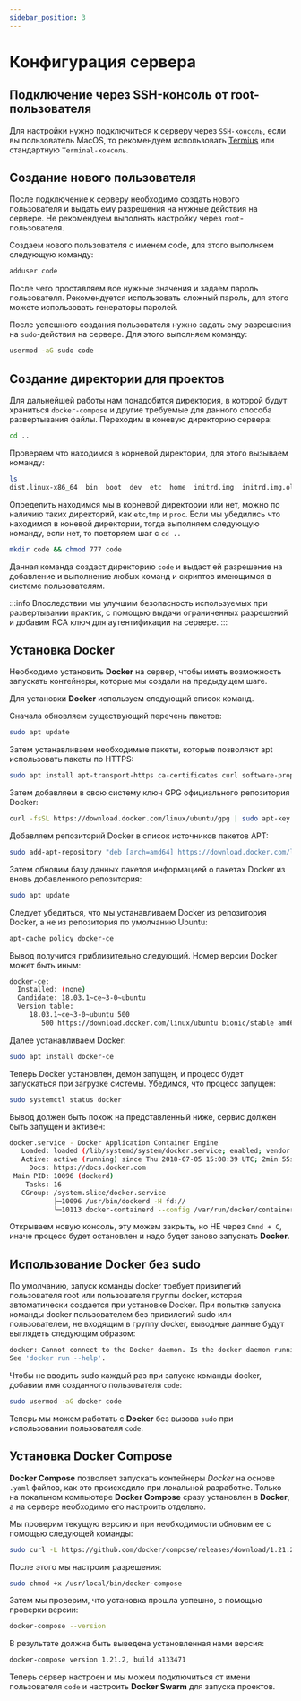 ```yaml
---
sidebar_position: 3
---
```


# Конфигурация сервера

## Подключение через SSH-консоль от root-пользователя

Для настройки нужно подключиться к серверу через `SSH-консоль`, если вы пользователь MacOS, то рекомендуем использовать [Termius](https://termius.com/) или стандартную `Terminal-консоль`.

## Создание нового пользователя

После подключение к серверу необходимо создать нового пользователя и выдать ему разрешения на нужные действия на сервере. Не рекомендуем выполнять настройку через `root`-пользователя.

Создаем нового пользователя с именем code, для этого выполняем следующую команду:

```bash
adduser code
```

После чего проставляем все нужные значения и задаем пароль пользователя. Рекомендуется использовать сложный пароль, для этого можете использовать генераторы паролей.

После успешного создания пользователя нужно задать ему разрешения на `sudo`-действия на сервере. Для этого выполняем команду:

```bash
usermod -aG sudo code
```

## Создание директории для проектов

Для дальнейшей работы нам понадобится директория, в которой будут храниться `docker-compose` и другие требуемые для данного способа развертывания файлы. Переходим в коневую директорию сервера:

```bash
cd ..
```

Проверяем что находимся в корневой директории, для этого вызываем команду:

```bash
ls
dist.linux-x86_64  bin  boot  dev  etc  home  initrd.img  initrd.img.old  lib  lib64  lost+found  media  mnt  opt  proc  root  run  sbin  snap  srv  sys  tmp  usr  var  vmlinuz  vmlinuz.old
```

Определить находимся мы в корневой директории или нет, можно по наличию таких директорий, как `etc`,`tmp` и `proc`. Если мы убедились что находимся в коневой директории, тогда выполняем следующую команду, если нет, то повторяем шаг с `cd ..`

```bash
mkdir code && chmod 777 code
```

Данная команда создаст директорию `code` и выдаст ей разрешение на добавление и выполнение любых команд и скриптов имеющимся в системе пользователям.

:::info
Впоследствии мы улучшим безопасность используемых при развертывании практик, с помощью выдачи ограниченных разрешений и добавим RCA ключ для аутентификации на сервере.
:::

## Установка Docker

Необходимо установить **Docker** на сервер, чтобы иметь возможность запускать контейнеры, которые мы создали на предыдущем шаге.

Для установки **Docker** используем следующий список команд.

Сначала обновляем существующий перечень пакетов:

```bash
sudo apt update
```

Затем устанавливаем необходимые пакеты, которые позволяют apt использовать пакеты по HTTPS:

```bash
sudo apt install apt-transport-https ca-certificates curl software-properties-common
```

Затем добавляем в свою систему ключ GPG официального репозитория Docker:

```bash
curl -fsSL https://download.docker.com/linux/ubuntu/gpg | sudo apt-key add -
```

Добавляем репозиторий Docker в список источников пакетов APT:

```bash
sudo add-apt-repository "deb [arch=amd64] https://download.docker.com/linux/ubuntu bionic stable"
```

Затем обновим базу данных пакетов информацией о пакетах Docker из вновь добавленного репозитория:

```bash
sudo apt update
```

Следует убедиться, что мы устанавливаем Docker из репозитория Docker, а не из репозитория по умолчанию Ubuntu:

```bash
apt-cache policy docker-ce
```

Вывод получится приблизительно следующий. Номер версии Docker может быть иным:

```bash
docker-ce:
  Installed: (none)
  Candidate: 18.03.1~ce~3-0~ubuntu
  Version table:
     18.03.1~ce~3-0~ubuntu 500
        500 https://download.docker.com/linux/ubuntu bionic/stable amd64 Packages
```

Далее устанавливаем Docker:

```bash
sudo apt install docker-ce
```

Теперь Docker установлен, демон запущен, и процесс будет запускаться при загрузке системы. Убедимся, что процесс запущен:

```bash
sudo systemctl status docker
```

Вывод должен быть похож на представленный ниже, сервис должен быть запущен и активен:

```bash
docker.service - Docker Application Container Engine
   Loaded: loaded (/lib/systemd/system/docker.service; enabled; vendor preset: enabled)
   Active: active (running) since Thu 2018-07-05 15:08:39 UTC; 2min 55s ago
     Docs: https://docs.docker.com
 Main PID: 10096 (dockerd)
    Tasks: 16
   CGroup: /system.slice/docker.service
           ├─10096 /usr/bin/dockerd -H fd://
           └─10113 docker-containerd --config /var/run/docker/containerd/containerd.toml
```

Открываем новую консоль, эту можем закрыть, но НЕ через `Cmnd + C`, иначе процесс будет остановлен и надо будет заново запускать **Docker**.

## Использование Docker без sudo

По умолчанию, запуск команды docker требует привилегий пользователя root или пользователя группы docker, которая автоматически создается при установке Docker. При попытке запуска команды docker пользователем без привилегий sudo или пользователем, не входящим в группу docker, выводные данные будут выглядеть следующим образом:

```bash
docker: Cannot connect to the Docker daemon. Is the docker daemon running on this host?.
See 'docker run --help'.
```

Чтобы не вводить sudo каждый раз при запуске команды docker, добавим имя созданного пользователя `code`:

```bash
sudo usermod -aG docker code
```

Теперь мы можем работать с **Docker** без вызова `sudo` при использовании пользователя `code`.

## Установка Docker Compose

**Docker Compose** позволяет запускать контейнеры _Docker_ на основе `.yaml` файлов, как это происходило при локальной разработке. Только на локальном компьютере **Docker Compose** сразу установлен в **Docker**, а на сервере необходимо его настроить отдельно.

Мы проверим текущую версию и при необходимости обновим ее с помощью следующей команды:

```bash
sudo curl -L https://github.com/docker/compose/releases/download/1.21.2/docker-compose-`uname -s`-`uname -m` -o /usr/local/bin/docker-compose
```

После этого мы настроим разрешения:

```bash
sudo chmod +x /usr/local/bin/docker-compose
```

Затем мы проверим, что установка прошла успешно, с помощью проверки версии:

```bash
docker-compose --version
```

В результате должна быть выведена установленная нами версия:

```bash
docker-compose version 1.21.2, build a133471
```

Теперь сервер настроен и мы можем подключиться от имени пользователя `code` и настроить **Docker Swarm** для запуска проектов.
